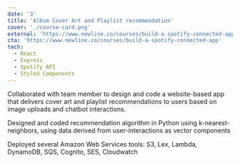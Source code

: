 ```yaml
---
date: '3'
title: 'Album Cover Art and Playlist recommendation'
cover: './course-card.png'
external: 'https://www.newline.co/courses/build-a-spotify-connected-app'
cta: 'https://www.newline.co/courses/build-a-spotify-connected-app'
tech:
  - React
  - Express
  - Spotify API
  - Styled Components
---
```


Collaborated with team member to design and code a website-based app that delivers cover art and playlist recommendations to users based on image uploads and chatbot interactions.

Designed and coded recommendation algorithm in Python using k-nearest-neighbors, using data derived from user-interactions as vector components

Deployed several Amazon Web Services tools: S3, Lex, Lambda, DynamoDB, SQS, Cognito, SES, Cloudwatch
